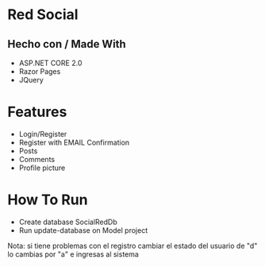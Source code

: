 # Red Social 

<h2>Hecho con / Made With </h2>
<ul>
  <li>ASP.NET CORE 2.0</li>
  <li>Razor Pages</li>
  <li>JQuery</li>
</ul>

# Features 
* Login/Register
* Register with EMAIL Confirmation
* Posts
* Comments
* Profile picture

# How To Run 
* Create database SocialRedDb
* Run update-database on Model project 


Nota: si tiene problemas con el registro cambiar el estado del usuario de "d" lo cambias por "a" e ingresas al sistema
